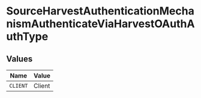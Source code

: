 # SourceHarvestAuthenticationMechanismAuthenticateViaHarvestOAuthAuthType


## Values

| Name     | Value    |
| -------- | -------- |
| `CLIENT` | Client   |